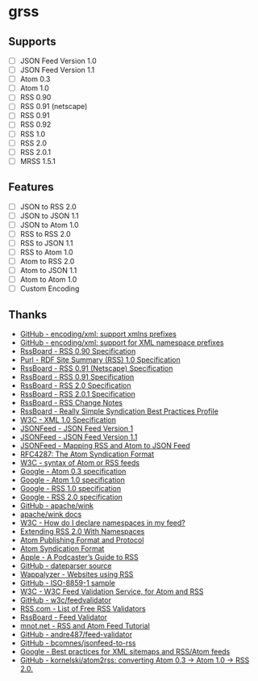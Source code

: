 # grss

## Supports

- [ ] JSON Feed Version 1.0
- [ ] JSON Feed Version 1.1
- [ ] Atom 0.3
- [ ] Atom 1.0
- [ ] RSS 0.90
- [ ] RSS 0.91 (netscape)
- [ ] RSS 0.91
- [ ] RSS 0.92
- [ ] RSS 1.0
- [ ] RSS 2.0
- [ ] RSS 2.0.1
- [ ] MRSS 1.5.1

## Features

- [ ] JSON to RSS 2.0
- [ ] JSON to JSON 1.1
- [ ] JSON to Atom 1.0
- [ ] RSS to RSS 2.0
- [ ] RSS to JSON 1.1
- [ ] RSS to Atom 1.0
- [ ] Atom to RSS 2.0
- [ ] Atom to JSON 1.1
- [ ] Atom to Atom 1.0
- [ ] Custom Encoding

## Thanks

- [GitHub - encoding/xml: support xmlns prefixes](https://github.com/nbio/xml)
- [GitHub - encoding/xml: support for XML namespace prefixes](https://github.com/golang/go/issues/9519)
- [RssBoard - RSS 0.90 Specification](https://www.rssboard.org/rss-0-9-0)
- [Purl - RDF Site Summary (RSS) 1.0 Specification](https://web.resource.org/rss/1.0/spec)
- [RssBoard - RSS 0.91 (Netscape) Specification](https://www.rssboard.org/rss-0-9-1-netscape)
- [RssBoard - RSS 0.91 Specification](https://www.rssboard.org/rss-0-9-1)
- [RssBoard - RSS 2.0 Specification](https://www.rssboard.org/rss-2-0)
- [RssBoard - RSS 2.0.1 Specification](https://www.rssboard.org/rss-2-0-1)
- [RssBoard - RSS Change Notes](https://www.rssboard.org/rss-change-notes)
- [RssBoard - Really Simple Syndication Best Practices Profile](https://www.rssboard.org/rss-profile)
- [W3C - XML 1.0 Specification](https://www.w3.org/TR/REC-xml/)
- [JSONFeed - JSON Feed Version 1](https://www.jsonfeed.org/version/1/)
- [JSONFeed - JSON Feed Version 1.1](https://www.jsonfeed.org/version/1.1/)
- [JSONFeed - Mapping RSS and Atom to JSON Feed](https://www.jsonfeed.org/mappingrssandatom/)
- [RFC4287: The Atom Syndication Format](https://datatracker.ietf.org/doc/html/rfc4287)
- [W3C - syntax of Atom or RSS feeds](https://validator.w3.org/feed/docs/atom.html)
- [Google - Atom 0.3 specification](https://support.google.com/merchants/answer/160598?hl=en)
- [Google - Atom 1.0 specification](https://support.google.com/merchants/answer/160593?hl=en)
- [Google - RSS 1.0 specification](https://support.google.com/merchants/answer/160590?hl=en)
- [Google - RSS 2.0 specification](https://support.google.com/merchants/answer/160589?hl=en)
- [GitHub - apache/wink](https://github.com/apache/wink)
- [apache/wink docs](https://wink.apache.org/1.4.0/api/index.html)
- [W3C - How do I declare namespaces in my feed?](https://validator.w3.org/feed/docs/howto/declare_namespaces.html)
- [Extending RSS 2.0 With Namespaces](https://www.disobey.com/detergent/2002/extendingrss2/)
- [Atom Publishing Format and Protocol](http://xml.coverpages.org/atom.html)
- [Atom Syndication Format](http://www.atomenabled.org/developers/syndication/)
- [Apple - A Podcaster’s Guide to RSS](https://help.apple.com/itc/podcasts_connect/#/itcb54353390)
- [GitHub - dateparser source](https://github.com/mmcdole/gofeed/blob/7c163b185c39f91150063e8adc97e43e4f572940/internal/shared/dateparser.go)
- [Wappalyzer - Websites using RSS](https://www.wappalyzer.com/technologies/miscellaneous/rss)
- [GitHub - ISO-8859-1 sample](https://github.com/SlyMarbo/rss/blob/9ae0f45449d6f6424a61969aeedeb14cd5d40094/testdata/rss_0.91)
- [W3C - W3C Feed Validation Service, for Atom and RSS](https://validator.w3.org/feed/#validate_by_input)
- [GitHub - w3c/feedvalidator](https://github.com/w3c/feedvalidator/tree/main/src)
- [RSS.com - List of Free RSS Validators](https://rss.com/blog/rss-feed-validators/)
- [RssBoard - Feed Validator](https://www.rssboard.org/rss-validator/)
- [mnot.net - RSS and Atom Feed Tutorial](https://www.mnot.net/rss/tutorial/)
- [GitHub - andre487/feed-validator](https://github.com/andre487/feed-validator)
- [GitHub - bcomnes/jsonfeed-to-rss](https://github.com/bcomnes/jsonfeed-to-rss)
- [Google - Best practices for XML sitemaps and RSS/Atom feeds](https://developers.google.com/search/blog/2014/10/best-practices-for-xml-sitemaps-rssatom)
- [GitHub - kornelski/atom2rss: converting Atom 0.3 → Atom 1.0 → RSS 2.0.](https://github.com/kornelski/atom2rss)